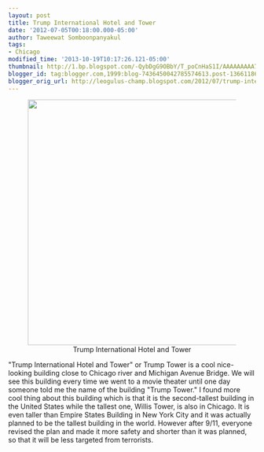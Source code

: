 ```yaml
---
layout: post
title: Trump International Hotel and Tower
date: '2012-07-05T00:18:00.000-05:00'
author: Taweewat Somboonpanyakul
tags:
- Chicago
modified_time: '2013-10-19T10:17:26.121-05:00'
thumbnail: http://1.bp.blogspot.com/-QybDgG9OBbY/T_poCnHaS1I/AAAAAAAAA78/7yfY7vD5d_g/s72-c/Lightroom+(1+of+1)-2.jpg
blogger_id: tag:blogger.com,1999:blog-7436450042785574613.post-1366118625583634921
blogger_orig_url: http://leogulus-champ.blogspot.com/2012/07/trump-international-hotel-and-tower.html
---
```


<figure><center>
<img width="500" src="http://1.bp.blogspot.com/-QybDgG9OBbY/T_poCnHaS1I/AAAAAAAAA78/7yfY7vD5d_g/s1600/Lightroom+(1+of+1)-2.jpg">
<figcaption> Trump International Hotel and Tower</figcaption>
</center></figure>

"Trump International Hotel and Tower" or Trump Tower  is a cool nice-looking building close to Chicago river and Michigan Avenue Bridge. We will see this building every time we went to a movie theater until one day someone told me the name of the building "Trump Tower." I found more cool thing about this building which is that it is the second-tallest building in the United States while the tallest one, Willis Tower, is also in Chicago. It is even taller than Empire States Building in New York City and it was actually planned to be the tallest building in the world. However after 9/11, everyone revised the plan and made it more safety and shorter than it was planned, so that it will be less targeted from terrorists.
